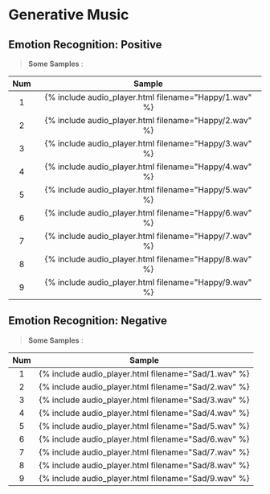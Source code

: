 # Generative Music
## Emotion Recognition: Positive
> __Some Samples__ :

| Num |                         Sample                         |
|:---:|:------------------------------------------------------:|
|  1  | {% include audio_player.html filename="Happy/1.wav" %} |
|  2  | {% include audio_player.html filename="Happy/2.wav" %} |
|  3  | {% include audio_player.html filename="Happy/3.wav" %} |
|  4  | {% include audio_player.html filename="Happy/4.wav" %} |
|  5  | {% include audio_player.html filename="Happy/5.wav" %} |
|  6  | {% include audio_player.html filename="Happy/6.wav" %} |
|  7  | {% include audio_player.html filename="Happy/7.wav" %} |
|  8  | {% include audio_player.html filename="Happy/8.wav" %} |
|  9  | {% include audio_player.html filename="Happy/9.wav" %} |

## Emotion Recognition: Negative
> __Some Samples__ :

| Num |                        Sample                        |
|:---:|:----------------------------------------------------:|
|  1  | {% include audio_player.html filename="Sad/1.wav" %} |
|  2  | {% include audio_player.html filename="Sad/2.wav" %} |
|  3  | {% include audio_player.html filename="Sad/3.wav" %} |
|  4  | {% include audio_player.html filename="Sad/4.wav" %} |
|  5  | {% include audio_player.html filename="Sad/5.wav" %} |
|  6  | {% include audio_player.html filename="Sad/6.wav" %} |
|  7  | {% include audio_player.html filename="Sad/7.wav" %} |
|  8  | {% include audio_player.html filename="Sad/8.wav" %} |
|  9  | {% include audio_player.html filename="Sad/9.wav" %} |